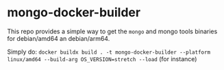 # mongo-docker-builder
This repo provides a simple way to get the `mongo` and mongo tools binaries for debian/amd64 an debian/arm64.

Simply do: `docker buildx build . -t mongo-docker-builder --platform linux/amd64 --build-arg OS_VERSION=stretch --load` (for instance)
